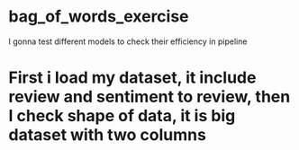 # bag_of_words_exercise
I gonna test different models to check their efficiency in pipeline
# First i load my dataset, it include review and sentiment to review, then I check shape of data, it is big dataset with two columns
